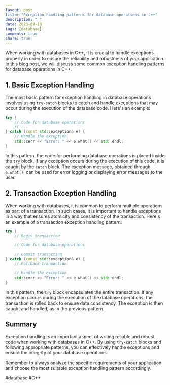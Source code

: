 ```yaml
---
layout: post
title: "Exception handling patterns for database operations in C++"
description: " "
date: 2023-09-18
tags: [database]
comments: true
share: true
---
```


When working with databases in C++, it is crucial to handle exceptions properly in order to ensure the reliability and robustness of your application. In this blog post, we will discuss some common exception handling patterns for database operations in C++.

## 1. Basic Exception Handling

The most basic pattern for exception handling in database operations involves using `try-catch` blocks to catch and handle exceptions that may occur during the execution of the database code. Here's an example:

```cpp
try {
    // Code for database operations
    // ...
} catch (const std::exception& e) {
    // Handle the exception
    std::cerr << "Error: " << e.what() << std::endl;
}
```

In this pattern, the code for performing database operations is placed inside the `try` block. If any exception occurs during the execution of this code, it is caught by the `catch` block. The exception message, obtained through `e.what()`, can be used for error logging or displaying error messages to the user.

## 2. Transaction Exception Handling

When working with databases, it is common to perform multiple operations as part of a transaction. In such cases, it is important to handle exceptions in a way that ensures atomicity and consistency of the transaction. Here's an example of a transaction exception handling pattern:

```cpp
try {
    // Begin transaction

    // Code for database operations

    // Commit transaction
} catch (const std::exception& e) {
    // Rollback transaction

    // Handle the exception
    std::cerr << "Error: " << e.what() << std::endl;
}
```

In this pattern, the `try` block encapsulates the entire transaction. If any exception occurs during the execution of the database operations, the transaction is rolled back to ensure data consistency. The exception is then caught and handled, as in the previous pattern.

## Summary

Exception handling is an important aspect of writing reliable and robust code when working with databases in C++. By using `try-catch` blocks and following appropriate patterns, you can effectively handle exceptions and ensure the integrity of your database operations.

Remember to always analyze the specific requirements of your application and choose the most suitable exception handling pattern accordingly.

#database #C++